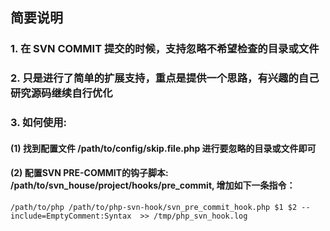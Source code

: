## 简要说明

### 1. 在 SVN COMMIT 提交的时候，支持忽略不希望检查的目录或文件

### 2. 只是进行了简单的扩展支持，重点是提供一个思路，有兴趣的自己研究源码继续自行优化

### 3. 如何使用:

#### (1) 找到配置文件 /path/to/config/skip.file.php 进行要忽略的目录或文件即可

#### (2) 配置SVN PRE-COMMIT的钩子脚本: /path/to/svn_house/project/hooks/pre_commit, 增加如下一条指令：

    /path/to/php /path/to/php-svn-hook/svn_pre_commit_hook.php $1 $2 --include=EmptyComment:Syntax  >> /tmp/php_svn_hook.log


